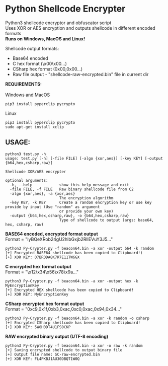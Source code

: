 # Python Shellcode Encrypter

Python3 shellcode encryptor and obfuscator script <br />
Uses XOR or AES encryption and outputs shellcode in different encoded formats <br />
**Runs on Windows, MacOS and Linux!**<br />

Shellcode output formats:
- Base64 encoded
- C hex format (\x00\x00...)
- CSharp hex format (0x00,0x00...)
- Raw file output - "shellcode-raw-encrypted.bin" file in current dir

**REQUIREMENTS:**<br />
<br />
Windows and MacOS
```
pip3 install pyperclip pycrypto
```
Linux
```
pip3 install pyperclip pycrypto
sudo apt-get install xclip
```


## **USAGE:**
```
python3 test.py -h
usage: test.py [-h] [-file FILE] [-algo {xor,aes}] [-key KEY] [-output {b64,hex,csharp,raw}]

Shellcode XOR/AES encrypter

optional arguments:
  -h, --help            show this help message and exit
  -file FILE, -f FILE   Raw binary shellcode file from C2
  -algo {xor,aes}, -a {xor,aes}
                        The encryption algorithm
  -key KEY, -k KEY      Create a random encryption key or use key provide by input (Use "random" as argument
                        or provide your own key)
  -output {b64,hex,csharp,raw}, -o {b64,hex,csharp,raw}
                        Type of shellcode to output (args: base64, hex, csharp, raw)
```

**BASE64 encoded, encrypted format output**<br />
Format = "IyBQeXRob24gU2hlbGxjb2RlIEVuY3J5..."
```
python3 Py-Crypter.py -f beacon64.bin -a xor -output b64 -k random
[+] Encrypted BASE64 shellcode has been copied to Clipboard!)
[+] XOR KEY: 07BR0DA8K7R7E11TW6GX
```

**C encrypted hex format output**<br />
Format = "\x12\x34\x56\x78\x9a..."
```
python3 Py-Crypter.py -f beacon64.bin -a xor -output hex -k MyEncryptionKey
[+] Encrypted HEX shellcode has been copied to Clipboard!
[+] XOR KEY: MyEncryptionKey
```

**CSharp encrypted hex format output**<br />
Format = "0xc9,0x1f,0xb3,0xac,0xc0,0xac,0x94,0x34..."
```
python3 Py-Crypter.py -f beacon64.bin -a xor -k random -o csharp
[+] Encrypted CSharp shellcode has been copied to Clipboard!
[+] XOR KEY: 5W0H0DT4U1FS0CKP
```

**RAW encrypted binary output (UTF-8 encoding)**
```
python3 Py-Crypter.py -f beacon64.bin -a xor -o raw -k random
[+] Saving encrypted shellcode to output binary file
[+] Output file name: SC-raw-encrypted.bin
[+] XOR KEY: FL4PKBJ1AU30DBQT1W0Q
```
